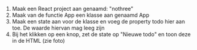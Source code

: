 1. Maak een React project aan genaamd: "nothree"
2. Maak van de functie App een klasse aan genaamd App
3. Maak een state aan voor de klasse en voeg de property todo hier aan toe. De waarde hiervan mag leeg zijn
4. Bij het klikken op een knop, zet de state op "Nieuwe todo" en toon deze in de HTML (zie foto)
